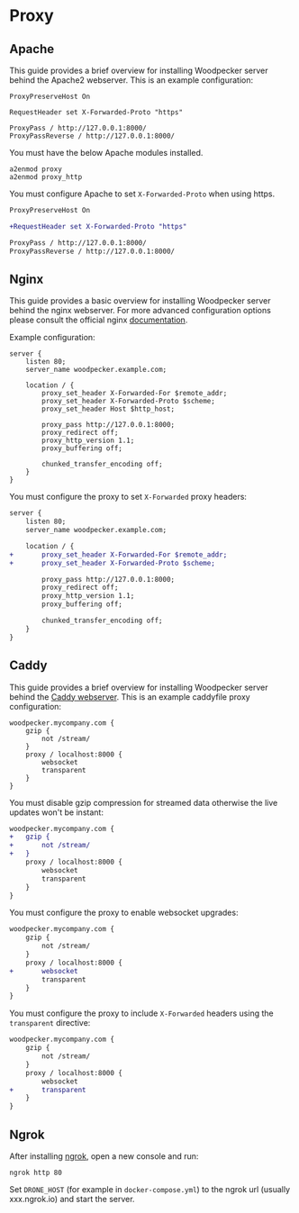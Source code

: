 # Proxy

## Apache
This guide provides a brief overview for installing Woodpecker server behind the Apache2 webserver. This is an example configuration:

```nohighlight
ProxyPreserveHost On

RequestHeader set X-Forwarded-Proto "https"

ProxyPass / http://127.0.0.1:8000/
ProxyPassReverse / http://127.0.0.1:8000/
```

You must have the below Apache modules installed.

```nohighlight
a2enmod proxy
a2enmod proxy_http
```

You must configure Apache to set `X-Forwarded-Proto` when using https.

```diff
ProxyPreserveHost On

+RequestHeader set X-Forwarded-Proto "https"

ProxyPass / http://127.0.0.1:8000/
ProxyPassReverse / http://127.0.0.1:8000/
```

## Nginx

This guide provides a basic overview for installing Woodpecker server behind the nginx webserver. For more advanced configuration options please consult the official nginx [documentation](https://www.nginx.com/resources/admin-guide/).

Example configuration:

```nginx
server {
    listen 80;
    server_name woodpecker.example.com;

    location / {
        proxy_set_header X-Forwarded-For $remote_addr;
        proxy_set_header X-Forwarded-Proto $scheme;
        proxy_set_header Host $http_host;

        proxy_pass http://127.0.0.1:8000;
        proxy_redirect off;
        proxy_http_version 1.1;
        proxy_buffering off;

        chunked_transfer_encoding off;
    }
}
```

You must configure the proxy to set `X-Forwarded` proxy headers:

```diff
server {
    listen 80;
    server_name woodpecker.example.com;

    location / {
+       proxy_set_header X-Forwarded-For $remote_addr;
+       proxy_set_header X-Forwarded-Proto $scheme;

        proxy_pass http://127.0.0.1:8000;
        proxy_redirect off;
        proxy_http_version 1.1;
        proxy_buffering off;

        chunked_transfer_encoding off;
    }
}
```

## Caddy

This guide provides a brief overview for installing Woodpecker server behind the [Caddy webserver](https://caddyserver.com/). This is an example caddyfile proxy configuration:

```nohighlight
woodpecker.mycompany.com {
    gzip {
        not /stream/
    }
    proxy / localhost:8000 {
        websocket
        transparent
    }
}
```
You must disable gzip compression for streamed data otherwise the live updates won't be instant:

```diff
woodpecker.mycompany.com {
+   gzip {
+       not /stream/
+   }
    proxy / localhost:8000 {
        websocket
        transparent
    }
}
```

You must configure the proxy to enable websocket upgrades:

```diff
woodpecker.mycompany.com {
    gzip {
        not /stream/
    }
    proxy / localhost:8000 {
+       websocket
        transparent
    }
}
```

You must configure the proxy to include `X-Forwarded` headers using the `transparent` directive:

```diff
woodpecker.mycompany.com {
    gzip {
        not /stream/
    }
    proxy / localhost:8000 {
        websocket
+       transparent
    }
}
```

## Ngrok
After installing [ngrok](https://ngrok.com/), open a new console and run:

```
ngrok http 80
```

Set `DRONE_HOST` (for example in `docker-compose.yml`) to the ngrok url (usually xxx.ngrok.io) and start the server.
